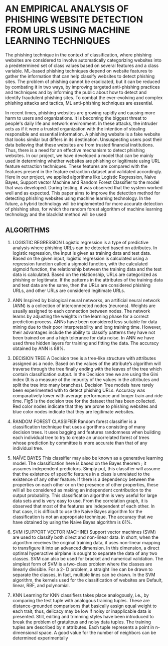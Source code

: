 # AN EMPIRICAL ANALYSIS OF PHISHING WEBSITE DETECTION FROM URLS USING MACHINE LEARNING TECHNIQUES

The phishing technique in the context of classification, where phishing websites are considered to involve automatically categorizing websites into a predetermined set of class values based on several features and a class variable. ML-based phishing techniques depend on website features to gather the information that can help classify websites to detect phishing sites. The problem of phishing cannot be eradicated, but it can be reduced by combating it in two ways, by improving targeted anti-phishing practices and techniques and by informing the public about how to detect and identify fraudulent phishing sites. To combat the ever-evolving and complex phishing attacks and tactics, ML anti-phishing techniques are essential.

In recent times, phishing websites are growing rapidly and causing more harm to users and organizations. It is becoming the biggest threat to people's daily life and network environment. In these attacks, the intruder acts as if it were a trusted organization with the intention of stealing responsible and essential information. A phishing website is a fake website that looks similar but differs in its destination. Unsuspecting users post their data believing that these websites are from trusted financial institutions. Thus, there is a need for an effective mechanism to detect phishing websites. In our project, we have developed a model that can be mainly used in determining whether websites are phishing or legitimate using URL feature extraction techniques. These features are compared with the features present in the feature extraction dataset and validated accordingly. Here in our project, we applied algorithms like Logistic Regression, Naive Bayes, Support vector Machine and Random Forest Classifier to the model that was developed. During testing, it was observed that the system worked well and as expected. This paper aims to improve the detection method for detecting phishing websites using machine learning technology. In the future, a hybrid technology will be implemented for more accurate detection of phishing sites, for which the random forest algorithm of machine learning technology and the blacklist method will be used


## ALGORITHMS 

1) LOGISTIC REGRESSION
  	Logistic regression is a type of predictive analysis where phishing URLs can be detected based on attributes. In logistic regression, the input is given as training data and test data. Based on the given input, logistic regression is calculated using a regression function called a sigmoid function, with the calculated sigmoid function, the relationship between the training data and the test data is calculated. Based on the relationship, URLs are categorized as phishing or legitimate. If the patterns in the attributes of the training data and test data are the same, then the URLs are considered phishing URLs, and other URLs are considered legitimate URLs.
    
2) ANN
  	Inspired by biological neural networks, an artificial neural network (ANN) is a collection of interconnected nodes (neurons). Weights are usually assigned to each connection between nodes. The network learns by adjusting the weights in the learning phase for a correct prediction process. ANNs have been considered less suitable for data mining due to their poor interpretability and long training time. However, their advantages include the ability to classify patterns they have not been trained on and a high tolerance for data noise. In ANN we have used three hidden layers for training and fitting the data. The accuracy obtained by ANN is 88%. 
    
3) DECISION TREE
  	A Decision tree is a tree-like structure with attributes assigned as a node. Based on the values of the attribute’s algorithm will traverse through the tree finally ending with the leaves of the tree which contain classification output. In the Decision tree we are using the Gini index (It is a measure of the impurity of the values in the attributes and split the tree into many branches). Decision Tree models have rarely been experimented with to detect phishing URLs. Accuracy was comparatively lower with average performance and longer train and ride time. Fig5 is the decision tree for the dataset that has been collected. Red color nodes indicate that they are prone to phishing websites and blue color nodes indicate that they are legitimate websites. 
 
4) RANDOM FOREST CLASSIFIER
      Random forest classifier is a classification technique that uses algorithms consisting of many decision trees. It uses bagging and features randomness when building each individual tree to try to create an uncorrelated forest of trees whose prediction by committee is more accurate than that of any individual tree. 
      
5) NAÏVE BAYES
  	This classifier may also be known as a generative learning model. The classification here is based on the Bayes theorem ; it assumes independent predictors. Simply put, this classifier will assume that the existence of specific features in a class is unrelated to the existence of any other feature.  If there is a dependency between the properties on each other or on the presence of other properties, these will all be considered as making an independent contribution to the output probability. This classification algorithm is very useful for large data sets and is very easy to use. From the correlation graph, it is observed that most of the features are independent of each other. In that case, it is difficult to use the Naive Bayes algorithm for the classification is not an appropriate technique. The accuracy that we have obtained by using the Naive Bayes algorithm is 61%. 
    
6) SVM (SUPPORT VECTOR MACHINE)
Support vector machines (SVM) are used to classify both direct and non-linear data. In short, when the algorithm receives the original training data, it uses non-linear mapping to transfigure it into an advanced dimension. In this dimension, a direct optimal hyperactive airplane is sought to separate the data of any two classes. SVM can also be used for bracket and numerical validation. The simplest form of SVM is a two-class problem where the classes are linearly divisible. For a 2- D problem, a straight line can be drawn to separate the classes, in fact, multiple lines can be drawn. In the SVM algorithm, the kernels used for the classification of websites are Default, linear, RBF, and polynomial.
 
7) KNN
Learning for KNN classifiers takes place analogously, i.e., by comparing the test tuple with analogous training tuples. These are distance-grounded comparisons that basically assign equal weight to each trait; thus, delicacy may be low if noisy or inapplicable data is presented. Still, editing and trimming styles have been introduced to break the problem of gratuitous and noisy data tuples. The training tuples are described by n attributes. Each tuple represents a point in n-dimensional space. A good value for the number of neighbors can be determined experimentally


